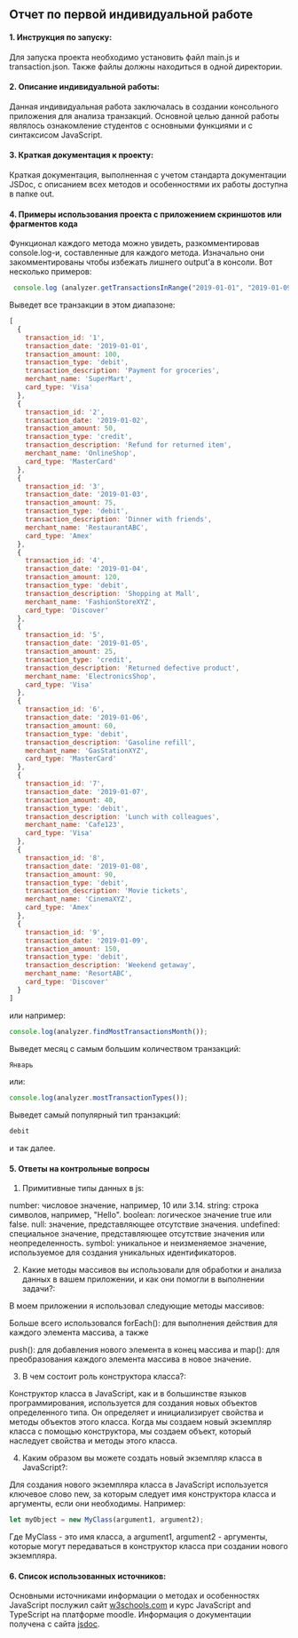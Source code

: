 ## Отчет по первой индивидуальной работе

#### 1. Инструкция по запуску:
Для запуска проекта необходимо установить файл main.js и transaction.json. Также файлы должны находиться в одной директории.

#### 2. Описание индивидуальной работы:
Данная индивидуальная работа заключалась в создании консольного приложения для анализа транзакций. Основной целью данной работы являлось ознакомление студентов с основными функциями и с синтаксисом JavaScript. 
#### 3. Краткая документация к проекту:
Краткая документация, выполненная с учетом стандарта документации JSDoc, с описанием всех методов и особенностями их работы доступна в папке out.


#### 4. Примеры использования проекта с приложением скриншотов или фрагментов кода
Функционал каждого метода можно увидеть, разкомментировав console.log-и, составленные для каждого метода. Изначально они закомментированы чтобы избежать лишнего output'а в консоли. Вот несколько примеров:
```js
 console.log (analyzer.getTransactionsInRange("2019-01-01", "2019-01-09"));
```
Выведет все транзакции в этом диапазоне:
```js
[
  {
    transaction_id: '1',
    transaction_date: '2019-01-01',
    transaction_amount: 100,
    transaction_type: 'debit',
    transaction_description: 'Payment for groceries',
    merchant_name: 'SuperMart',
    card_type: 'Visa'
  },
  {
    transaction_id: '2',
    transaction_date: '2019-01-02',
    transaction_amount: 50,
    transaction_type: 'credit',
    transaction_description: 'Refund for returned item',
    merchant_name: 'OnlineShop',
    card_type: 'MasterCard'
  },
  {
    transaction_id: '3',
    transaction_date: '2019-01-03',
    transaction_amount: 75,
    transaction_type: 'debit',
    transaction_description: 'Dinner with friends',
    merchant_name: 'RestaurantABC',
    card_type: 'Amex'
  },
  {
    transaction_id: '4',
    transaction_date: '2019-01-04',
    transaction_amount: 120,
    transaction_type: 'debit',
    transaction_description: 'Shopping at Mall',
    merchant_name: 'FashionStoreXYZ',
    card_type: 'Discover'
  },
  {
    transaction_id: '5',
    transaction_date: '2019-01-05',
    transaction_amount: 25,
    transaction_type: 'credit',
    transaction_description: 'Returned defective product',
    merchant_name: 'ElectronicsShop',
    card_type: 'Visa'
  },
  {
    transaction_id: '6',
    transaction_date: '2019-01-06',
    transaction_amount: 60,
    transaction_type: 'debit',
    transaction_description: 'Gasoline refill',
    merchant_name: 'GasStationXYZ',
    card_type: 'MasterCard'
  },
  {
    transaction_id: '7',
    transaction_date: '2019-01-07',
    transaction_amount: 40,
    transaction_type: 'debit',
    transaction_description: 'Lunch with colleagues',
    merchant_name: 'Cafe123',
    card_type: 'Visa'
  },
  {
    transaction_id: '8',
    transaction_date: '2019-01-08',
    transaction_amount: 90,
    transaction_type: 'debit',
    transaction_description: 'Movie tickets',
    merchant_name: 'CinemaXYZ',
    card_type: 'Amex'
  },
  {
    transaction_id: '9',
    transaction_date: '2019-01-09',
    transaction_amount: 150,
    transaction_type: 'debit',
    transaction_description: 'Weekend getaway',
    merchant_name: 'ResortABC',
    card_type: 'Discover'
  }
]
```
или например:
```js
console.log(analyzer.findMostTransactionsMonth());
```
Выведет месяц с самым большим количеством транзакций:
```js
Январь
```
или:
```js
console.log(analyzer.mostTransactionTypes());
```

Выведет самый популярный тип транзакций:
```js
debit
```
и так далее.

#### 5. Ответы на контрольные вопросы
1. Примитивные типы данных в js:

number: числовое значение, например, 10 или 3.14.
string: строка символов, например, "Hello".
boolean: логическое значение true или false.
null: значение, представляющее отсутствие значения.
undefined: специальное значение, представляющее отсутствие значения или неопределенность.
symbol: уникальное и неизменяемое значение, используемое для создания уникальных идентификаторов.

2. Какие методы массивов вы использовали для обработки и анализа данных в вашем приложении, и как они помогли в выполнении задачи?:

В моем приложении я использовал следующие методы массивов:

Больше всего использовался forEach(): для выполнения действия для каждого элемента массива, а также

push(): для добавления нового элемента в конец массива и
map(): для преобразования каждого элемента массива в новое значение.

3. В чем состоит роль конструктора класса?:

Конструктор класса в JavaScript, как и в большинстве языков программирования, используется для создания новых объектов определенного типа. Он определяет и инициализирует свойства и методы объектов этого класса. Когда мы создаем новый экземпляр класса с помощью конструктора, мы создаем объект, который наследует свойства и методы этого класса.

4. Каким образом вы можете создать новый экземпляр класса в JavaScript?:

Для создания нового экземпляра класса в JavaScript используется ключевое слово new, за которым следует имя конструктора класса и аргументы, если они необходимы. Например:
```js
let myObject = new MyClass(argument1, argument2);
```
Где MyClass - это имя класса, а argument1, argument2 - аргументы, которые могут передаваться в конструктор класса при создании нового экземпляра.

#### 6. Список использованных источников:
Основными источниками информации о методах и особенностях JavaScript послужил сайт [w3schools.com](https://www.w3schools.com/) и курс JavaScript and TypeScript на платформе moodle. Информация о документации получена с сайта [jsdoc](https://jsdoc.app/).